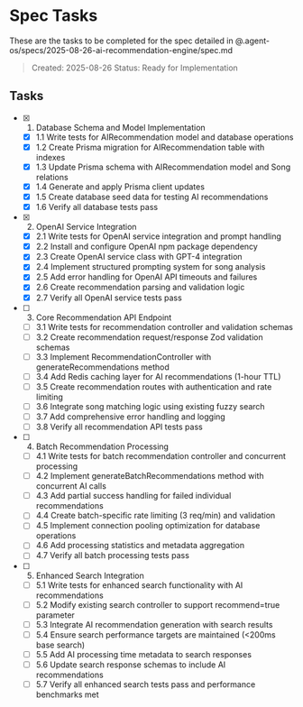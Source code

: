 # Spec Tasks

These are the tasks to be completed for the spec detailed in @.agent-os/specs/2025-08-26-ai-recommendation-engine/spec.md

> Created: 2025-08-26
> Status: Ready for Implementation

## Tasks

- [x] 1. Database Schema and Model Implementation
  - [x] 1.1 Write tests for AIRecommendation model and database operations
  - [x] 1.2 Create Prisma migration for AIRecommendation table with indexes
  - [x] 1.3 Update Prisma schema with AIRecommendation model and Song relations
  - [x] 1.4 Generate and apply Prisma client updates
  - [x] 1.5 Create database seed data for testing AI recommendations
  - [x] 1.6 Verify all database tests pass

- [x] 2. OpenAI Service Integration
  - [x] 2.1 Write tests for OpenAI service integration and prompt handling
  - [x] 2.2 Install and configure OpenAI npm package dependency
  - [x] 2.3 Create OpenAI service class with GPT-4 integration
  - [x] 2.4 Implement structured prompting system for song analysis
  - [x] 2.5 Add error handling for OpenAI API timeouts and failures
  - [x] 2.6 Create recommendation parsing and validation logic
  - [x] 2.7 Verify all OpenAI service tests pass

- [ ] 3. Core Recommendation API Endpoint
  - [ ] 3.1 Write tests for recommendation controller and validation schemas
  - [ ] 3.2 Create recommendation request/response Zod validation schemas
  - [ ] 3.3 Implement RecommendationController with generateRecommendations method
  - [ ] 3.4 Add Redis caching layer for AI recommendations (1-hour TTL)
  - [ ] 3.5 Create recommendation routes with authentication and rate limiting
  - [ ] 3.6 Integrate song matching logic using existing fuzzy search
  - [ ] 3.7 Add comprehensive error handling and logging
  - [ ] 3.8 Verify all recommendation API tests pass

- [ ] 4. Batch Recommendation Processing
  - [ ] 4.1 Write tests for batch recommendation controller and concurrent processing
  - [ ] 4.2 Implement generateBatchRecommendations method with concurrent AI calls
  - [ ] 4.3 Add partial success handling for failed individual recommendations
  - [ ] 4.4 Create batch-specific rate limiting (3 req/min) and validation
  - [ ] 4.5 Implement connection pooling optimization for database operations
  - [ ] 4.6 Add processing statistics and metadata aggregation
  - [ ] 4.7 Verify all batch processing tests pass

- [ ] 5. Enhanced Search Integration
  - [ ] 5.1 Write tests for enhanced search functionality with AI recommendations
  - [ ] 5.2 Modify existing search controller to support recommend=true parameter
  - [ ] 5.3 Integrate AI recommendation generation with search results
  - [ ] 5.4 Ensure search performance targets are maintained (<200ms base search)
  - [ ] 5.5 Add AI processing time metadata to search responses
  - [ ] 5.6 Update search response schemas to include AI recommendations
  - [ ] 5.7 Verify all enhanced search tests pass and performance benchmarks met